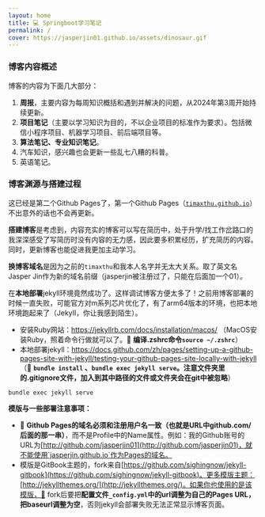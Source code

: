 ```yaml
---
layout: home
title: 💻 Springboot学习笔记
permalink: /
cover: https://jasperjin01.github.io/assets/dinosaur.gif
---
```






### 博客内容概述

博客的内容为下面几大部分：

1. **周报**，主要内容为每周知识概括和遇到并解决的问题，从2024年第3周开始持续更新。
2. **项目笔记**（主要以学习知识为目的，不以企业项目的标准作为要求）。包括微信小程序项目、机器学习项目、前后端项目等。
3. **算法笔记、专业知识笔记**。
4. 汽车知识，感兴趣也会更新一些乱七八糟的科普。
5. 英语笔记。



### 博客渊源与搭建过程

这已经是第二个Github Pages了，第一个Github Pages（[`timaxthu.github.io`](https://timaxthu.github.io)）不出意外的话也不会再更新。

**搭建博客**是考虑到，内容充实的博客可以写在简历中，处于升学/找工作岔路口的我深深感受了写简历时没有内容的无力感，因此要多积累经历，扩充简历的内容。同时，更新博客也能促进我更加主动学习。

**换博客域名**是因为之前的`timaxthu`和我本人名字并无太大关系。取了英文名Jasper Jin作为新的域名前缀（jasperjin被注册过了，只能在后面加一个01）。

在**本地部署**jekyll环境竟然成功了。这样调试博客方便太多了！之前用博客部署的时候一直失败，可能官方对m系列芯片优化了，有了arm64版本的环境，也把本地环境跑起来了（JekyII，你让我感到陌生）。

* 安装Ruby网站：https://jekyllrb.com/docs/installation/macos/ （MacOS安装Ruby，照着命令行做就可以了。🔵 **编译.zshrc命令`source ~/.zshrc`**）
* 本地部署jekyll：https://docs.github.com/zh/pages/setting-up-a-github-pages-site-with-jekyll/testing-your-github-pages-site-locally-with-jekyll （🔵 **`bundle install` 、`bundle exec jekyll serve`。注意文件夹里的.gitignore文件，加入到其中路径的文件或文件夹会在git中被忽略**）

```shell
bundle exec jekyll serve
```

**模版与一些部署注意事项：**

* 🔵 **Github Pages的域名必须和注册用户名一致（也就是URL中github.com/后面的那一串）**，而不是Profile中的Name属性。例如：我的Github账号的URL为[http://github.com/jasperjin01](http://github.com/jasperjin01)，就不能使用`jasperjin.github.io`作为Pages的域名。
* 模版是GitBook主题的，fork来自[https://github.com/sighingnow/jekyll-gitbook](https://github.com/sighingnow/jekyll-gitbook)。更多模版主题：[http://jekyllthemes.org/](http://jekyllthemes.org/)。如果你也使用的是该模版，🔵 fork后要把**配置文件`_config.yml`中的url调整为自己的Pages URL，把baseurl调整为空**，否则jekyll会部署失败无法正常显示博客页面。



 
